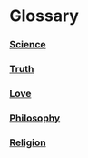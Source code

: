 # Glossary

### [Science](/Glossary/Science/)

### [Truth](/Glossary/Truth/)

### [Love](/Glossary/Love/)

### [Philosophy](/Glossary/Philosophy/)

### [Religion](/Glossary/Religion/)
